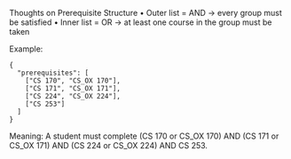 Thoughts on Prerequisite Structure
•	Outer list = AND → every group must be satisfied
•	Inner list = OR → at least one course in the group must be taken

Example:
```
{
  "prerequisites": [
    ["CS 170", "CS_OX 170"],
    ["CS 171", "CS_OX 171"],
    ["CS 224", "CS_OX 224"],
    ["CS 253"]
  ]
}
```

Meaning:
A student must complete (CS 170 or CS_OX 170) AND (CS 171 or CS_OX 171) AND (CS 224 or CS_OX 224) AND CS 253.